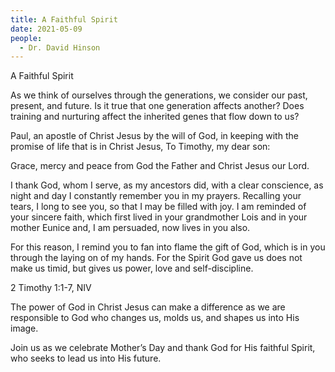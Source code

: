 ```yaml
---
title: A Faithful Spirit
date: 2021-05-09
people:
  - Dr. David Hinson
---
```


A Faithful Spirit

As we think of ourselves through the generations, we consider our past, present, and future. Is it true that one generation affects another? Does training and nurturing affect the inherited genes that flow down to us?

Paul, an apostle of Christ Jesus by the will of God, in keeping with the promise of life that is in Christ Jesus, To Timothy, my dear son:

Grace, mercy and peace from God the Father and Christ Jesus our Lord. 

I thank God, whom I serve, as my ancestors did, with a clear conscience, as night and day I constantly remember you in my prayers. Recalling your tears, I long to see you, so that I may be filled with joy. I am reminded of your sincere faith, which first lived in your grandmother Lois and in your mother Eunice and, I am persuaded, now lives in you also.

For this reason, I remind you to fan into flame the gift of God, which is in you through the laying on of my hands. For the Spirit God gave us does not make us timid, but gives us power, love and self-discipline.

2 Timothy 1:1-7, NIV

The power of God in Christ Jesus can make a difference as we are responsible to God who changes us, molds us, and shapes us into His image.

Join us as we celebrate Mother’s Day and thank God for His faithful Spirit, who seeks to lead us into His future.

